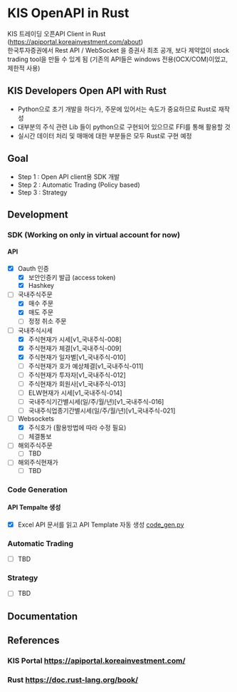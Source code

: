 # KIS OpenAPI in Rust

KIS 트레이딩 오픈API Client in Rust (https://apiportal.koreainvestment.com/about)    
한국투자증권에서 Rest API / WebSocket 을 증권사 최초 공개, 보다 제약없이 stock trading tool을 만들 수 있게 됨
(기존의 API들은 windows 전용(OCX/COM)이었고, 제한적 사용)  

## KIS Developers Open API with Rust
- Python으로 초기 개발을 하다가, 주문에 있어서는 속도가 중요하므로 Rust로 재작성   
- 대부분의 주식 관련 Lib 들이 python으로 구현되어 있으므로 FFI를 통해 활용할 것
- 실시간 데이터 처리 및 매매에 대한 부분들은 모두 Rust로 구현 예정

## Goal
- Step 1 : Open API client용 SDK 개발
- Step 2 : Automatic Trading (Policy based)
- Step 3 : Strategy 

## Development 
### SDK (Working on only in virtual account for now)
#### API
- [x] Oauth 인증
  - [x] 보안인증키 발급 (access token)
  - [x] Hashkey
- [ ] 국내주식주문
  - [x] 매수 주문
  - [x] 매도 주문
  - [ ] 정정 취소 주문
- [ ] 국내주식시세
  - [x] 주식현재가 시세[v1_국내주식-008]
  - [x] 주식현재가 체결[v1_국내주식-009]
  - [x] 주식현재가 일자별[v1_국내주식-010]
  - [ ] 주식현재가 호가 예상체결[v1_국내주식-011]
  - [ ] 주식현재가 투자자[v1_국내주식-012]
  - [ ] 주식현재가 회원사[v1_국내주식-013]
  - [ ] ELW현재가 시세[v1_국내주식-014]
  - [ ] 국내주식기간별시세(일/주/월/년)[v1_국내주식-016]
  - [ ] 국내주식업종기간별시세(일/주/월/년)[v1_국내주식-021]
- [ ] Websockets
  - [x] 주식호가 (활용방법에 따라 수정 필요)
  - [ ] 체결통보
- [ ] 해외주식주문 
  - [ ] TBD
- [ ] 해외주식현재가
  - [ ] TBD
### Code Generation
#### API Tempalte 생성
  - [x] Excel API 문서를 읽고 API Template 자동 생성 [code_gen.py](./docs/code_gen.py)

### Automatic Trading
- [ ] TBD
### Strategy
- [ ] TBD

## Documentation

## References
### KIS Portal https://apiportal.koreainvestment.com/
### Rust https://doc.rust-lang.org/book/
